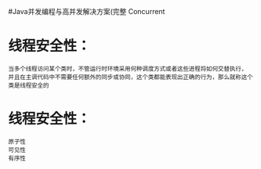 
#Java并发编程与高并发解决方案(完整
Concurrent


# 线程安全性：
    当多个线程访问某个类时，不管运行时环境采用何种调度方式或者这些进程将如何交替执行，
    并且在主调代码中不需要任何额外的同步或协同，这个类都能表现出正确的行为，那么就称这个类是线程安全的
# 线程安全性：
    原子性
    可见性
    有序性
